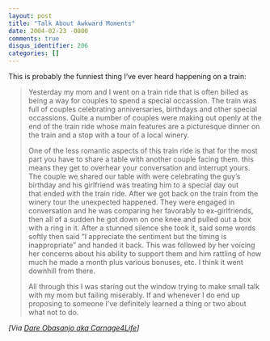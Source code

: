 ```yaml
---
layout: post
title: "Talk About Awkward Moments"
date: 2004-02-23 -0800
comments: true
disqus_identifier: 206
categories: []
---
```

This is probably the funniest thing I’ve ever heard happening on a
train:

> Yesterday my mom and I went on a train ride that is often billed as
> being a way for couples to spend a special occassion. The train was
> full of couples celebrating anniversaries, birthdays and other special
> occassions. Quite a number of couples were making out openly at the
> end of the train ride whose main features are a picturesque dinner on
> the train and a stop with a tour of a local winery.
>
> One of the less romantic aspects of this train ride is that for the
> most part you have to share a table with another couple facing them.
> this means they get to overhear your conversation and interrupt yours.
> The couple we shared our table with were celebrating the guy’s
> birthday and his girlfriend was treating him to a special day out
> that ended with the train ride. After we got back on the train from
> the winery tour the unexpected happened. They were engaged in
> conversation and he was comparing her favorably to ex-girlfriends,
> then all of a sudden he got down on one knee and pulled out a box with
> a ring in it. After a stunned silence she took it, said some words
> softly then said “I appreciate the sentiment but the timing is
> inappropriate” and handed it back. This was followed by her voicing
> her concerns about his ability to support them and him rattling of how
> much he made a month plus various bonuses, etc. I think it went
> downhill from there.
>
> All through this I was staring out the window trying to make small
> talk with my mom but failing miserably. If and whenever I do end up
> proposing to someone I’ve definitely learned a thing or two about what
> not to do.

*[Via [Dare Obasanjo aka
Carnage4Life](http://www.25hoursaday.com/weblog/PermaLink.aspx?guid=2473359d-7cb8-4654-86fc-553c07a31f61 "Awkward Moment")]*

